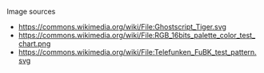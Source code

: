 Image sources

- https://commons.wikimedia.org/wiki/File:Ghostscript_Tiger.svg
- https://commons.wikimedia.org/wiki/File:RGB_16bits_palette_color_test_chart.png
- https://commons.wikimedia.org/wiki/File:Telefunken_FuBK_test_pattern.svg
